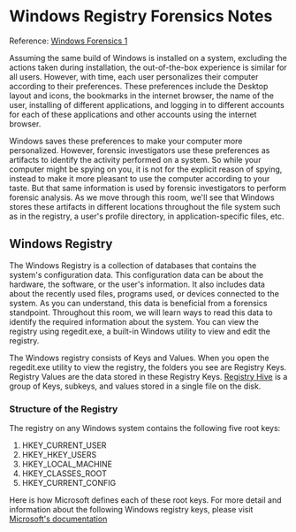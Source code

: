 # Windows Registry Forensics Notes

Reference: [Windows Forensics 1](https://tryhackme.com/room/windowsforensics1)

Assuming the same build of Windows is installed on a system, excluding the actions taken during installation, the out-of-the-box experience is similar for all users. However, with time, each user personalizes their computer according to their preferences. These preferences include the Desktop layout and icons, the bookmarks in the internet browser, the name of the user, installing of different applications, and logging in to different accounts for each of these applications and other accounts using the internet browser.

Windows saves these preferences to make your computer more personalized. However, forensic investigators use these preferences as artifacts to identify the activity performed on a system. So while your computer might be spying on you, it is not for the explicit reason of spying, instead to make it more pleasant to use the computer according to your taste. But that same information is used by forensic investigators to perform forensic analysis. As we move through this room, we'll see that Windows stores these artifacts in different locations throughout the file system such as in the registry, a user's profile directory, in application-specific files, etc.

## Windows Registry

The Windows Registry is a collection of databases that contains the system's configuration data. This configuration data can be about the hardware, the software, or the user's information. It also includes data about the recently used files, programs used, or devices connected to the system. As you can understand, this data is beneficial from a forensics standpoint. Throughout this room, we will learn ways to read this data to identify the required information about the system. You can view the registry using regedit.exe, a built-in Windows utility to view and edit the registry.

The Windows registry consists of Keys and Values. When you open the regedit.exe utility to view the registry, the folders you see are Registry Keys. Registry Values are the data stored in these Registry Keys. [Registry Hive](https://docs.microsoft.com/en-us/windows/win32/sysinfo/registry-hives#:~:text=Registry%20Hives.%20A%20hive%20is%20a%20logical%20group,with%20a%20separate%20file%20for%20the%20user%20profile.) is a group of Keys, subkeys, and values stored in a single file on the disk.

### Structure of the Registry

The registry on any Windows system contains the following five root keys:

1. HKEY_CURRENT_USER
2. HKEY_HKEY_USERS
3. HKEY_LOCAL_MACHINE
4. HKEY_CLASSES_ROOT
5. HKEY_CURRENT_CONFIG

Here is how Microsoft defines each of these root keys. For more detail and information about the following Windows registry keys, please visit [Microsoft's documentation](https://docs.microsoft.com/en-US/troubleshoot/windows-server/performance/windows-registry-advanced-users)
